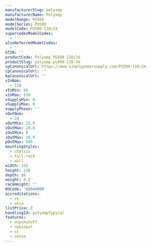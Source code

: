 ```yaml
---
manufacturerSlug: polyamp
manufacturerName: Polyamp
modelRange: PU500
modelSeries: PU500
modelCode: PU500 110/24
supercedesModelCodes:
  - ''
alsoReferredModelCodes:
  - ''
GTIN: ''
productCode: Polyamp PU500 110/24
productSlug: polyamp-pu500-110-24
spCanonicalUrl: https://www.simplypowersupply.com/PU500-110-24
cpCanonicalUrl: ''
kpCanonicalUrl: ''
vInNom:
  - 110
vInMin: 88
vInMax: 150
vSupplyMin: 0
vSupplyMax: 0
supplyPhase: ''
vOutNom:
  - 24
vOutMin: 22.8
vOutMax: 26.4
iOutMin: 0
iOutMax: 20.9
pOutMax: 500
mountingStyles:
  - chassis
  - full-rack
  - wall
width: 232
height: 210
depth: 86
weight: 4.2
rackHeight: ''
HSCode: '85044090'
accreditations:
  - ce
  - ukca
listPrice: 0
handlingId: polyampTypical
features:
  - ovpshutoff
  - rppinput
  - cs
  - sense
---
```

